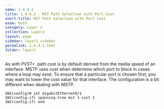 ```yaml
---
name: 1.4.4.2
title: 1.4.4.2 - MST Path Selection with Port Cost
short-title: MST Path Selection with Port Cost
exam: both
category: Layer 2
collection: Layer2
layout: page
sidebar: layer2_sidebar
permalink: 1.4.4.2.html
folder: layer2
---
```

As with PVST+. path cost is by default derived from the media speed of an interface. MSTP uses cost when determine which port to block in cases where a loop may exist. To ensure that a particular port is chosen first, you may want to lower the cost value for that interface. The configuration is a bit different when dealing with MSTP.
```
SW1(config)# int GigabitEthernet0/1
SW1(config-if) spanning-tree mst 1 cost 1
SW1(config-if) end
```

